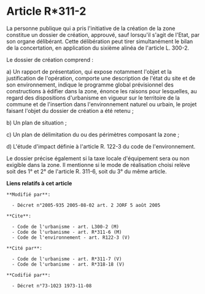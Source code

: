# Article R*311-2

La personne publique qui a pris l'initiative de la création de la zone constitue un dossier de création, approuvé, sauf
lorsqu'il s'agit de l'Etat, par son organe délibérant. Cette délibération peut tirer simultanément le bilan de la
concertation, en application du sixième alinéa de l'article L. 300-2.

Le dossier de création comprend :

a) Un rapport de présentation, qui expose notamment l'objet et la justification de l'opération, comporte une description de
l'état du site et de son environnement, indique le programme global prévisionnel des constructions à édifier dans la zone,
énonce les raisons pour lesquelles, au regard des dispositions d'urbanisme en vigueur sur le territoire de la commune et de
l'insertion dans l'environnement naturel ou urbain, le projet faisant l'objet du dossier de création a été retenu ;

b) Un plan de situation ;

c) Un plan de délimitation du ou des périmètres composant la zone ;

d) L'étude d'impact définie à l'article R. 122-3 du code de l'environnement.

Le dossier précise également si la taxe locale d'équipement sera ou non exigible dans la zone. Il mentionne si le mode de
réalisation choisi relève soit des 1° et 2° de l'article R. 311-6, soit du 3° du même article.

**Liens relatifs à cet article**

	**Modifié par**:

	  - Décret n°2005-935 2005-08-02 art. 2 JORF 5 août 2005

	**Cite**:

	  - Code de l'urbanisme - art. L300-2 (M)
	  - Code de l'urbanisme - art. R*311-6 (M)
	  - Code de l'environnement - art. R122-3 (V)

	**Cité par**:

	  - Code de l'urbanisme - art. R*311-7 (V)
	  - Code de l'urbanisme - art. R*318-18 (V)

	**Codifié par**:

	  - Décret n°73-1023 1973-11-08
